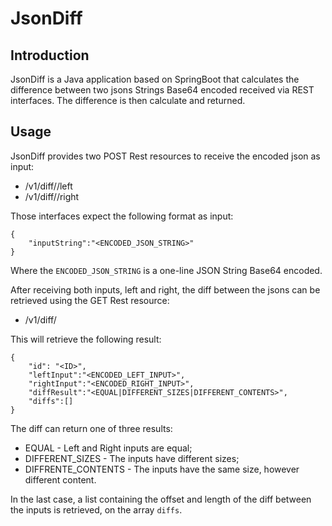 # JsonDiff

## Introduction

JsonDiff is a Java application based on SpringBoot that calculates the difference between two jsons Strings Base64 encoded received via REST interfaces. The difference is then calculate and returned.

## Usage

JsonDiff provides two POST Rest resources to receive the encoded json as input:

 - /v1/diff/<id>/left
 - /v1/diff/<id>/right
 
Those interfaces expect the following format as input:

```
{
    "inputString":"<ENCODED_JSON_STRING>"
}
```

Where the `ENCODED_JSON_STRING` is a one-line JSON String Base64 encoded.

After receiving both inputs, left and right, the diff between the jsons can be retrieved using the GET Rest resource: 

 - /v1/diff/<id>
 
This will retrieve the following result:

```
{
    "id": "<ID>",
    "leftInput":"<ENCODED_LEFT_INPUT>",
    "rightInput":"<ENCODED_RIGHT_INPUT>",
    "diffResult":"<EQUAL|DIFFERENT_SIZES|DIFFERENT_CONTENTS>",
    "diffs":[]
}
```

The diff can return one of three results:

 - EQUAL - Left and Right inputs are equal;
 - DIFFERENT_SIZES - The inputs have different sizes;
 - DIFFRENTE_CONTENTS - The inputs have the same size, however different content.
 
In the last case, a list containing the offset and length of the diff between the inputs is retrieved, on the array `diffs`.